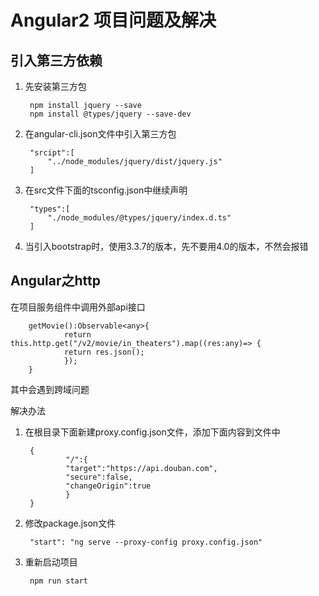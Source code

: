 #  Angular2 项目问题及解决

## 引入第三方依赖

1. 先安装第三方包

        npm install jquery --save
        npm install @types/jquery --save-dev
    
2. 在angular-cli.json文件中引入第三方包

        "srcipt":[
            "../node_modules/jquery/dist/jquery.js"
        ]

3. 在src文件下面的tsconfig.json中继续声明

        "types":[  
            "./node_modules/@types/jquery/index.d.ts"
        ] 

4. 当引入bootstrap时，使用3.3.7的版本，先不要用4.0的版本，不然会报错

## Angular之http

在项目服务组件中调用外部api接口

        getMovie():Observable<any>{
                return this.http.get("/v2/movie/in_theaters").map((res:any)=> {
                return res.json();
                });
        }

其中会遇到跨域问题

解决办法

1. 在根目录下面新建proxy.config.json文件，添加下面内容到文件中

        {
                "/":{
                "target":"https://api.douban.com",
                "secure":false,
                "changeOrigin":true
                }
        }

2. 修改package.json文件

        "start": "ng serve --proxy-config proxy.config.json"

3. 重新启动项目

        npm run start




